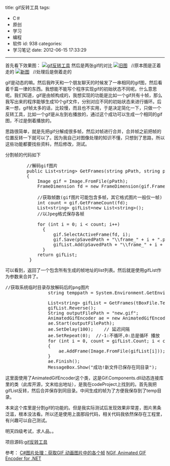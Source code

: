 title: gif反转工具
tags:
  - C＃
  - 原创
  - 学习
  - 编程
  - 软件
id: 938
categories:
  - 学习笔记
date: 2012-06-15 17:33:29
---

首先看下效果图：
[![](/images/b38ddf634b3f63f7f6e7f6016218ba55907c67b5.jpg "gif反转工具")](http://leaverimage.b0.upaiyun.com/23424_o.jpg)
然后是两张gif的对比
[![](/images/3b7f81c3127dc8ebb3eb51d13a29d45751861ea7.gif "旧图")](http://leaverimage.b0.upaiyun.com/23425_o.gif)   //原本图是正着走的
[![](/images/576d8c2f7990984cd6927c59d24684f2ae94fcb4.gif "新图")](http://leaverimage.b0.upaiyun.com/23426_o.gif)   //处理后是倒着走的

gif是动态的嘛。然后我昨天和一个朋友聊天的时候发了一串相同的gif图，然后看着千篇一律的东西。我想能不能写个程序实现gif的初始状态不同呢。什么意思呢。我们知道，gif是由帧构成的，我想实现的功能是比如一个gif共有十帧，那么我写出来的程序能够生成10个gif文件，分别对应不同的初始状态来进行循环。后来一想，gif帧太多的话，比较慢，而且也不实用，于是决定简化一下，只做一个反转工具，比如一个gif是从左到右播放的，通过这个成功可以生成一个相同的gif图，不过是倒着播放的。

思路很简单，就是先把gif分解成很多帧，然后对帧进行合并，合并帧之前把帧的位置反转一下就可以了。因为我自己对图像处理的知识不懂，只想到了思路，所以这些功能都要找些资料，然后修改，测试。

分割帧的代码如下
<pre class="lang:c# decode:true" title="分割gif">        //解码gif图片
        public List&lt;string&gt; GetFrames(string pPath, string pSavedPath)
        {
            Image gif = Image.FromFile(pPath);
            FrameDimension fd = new FrameDimension(gif.FrameDimensionsList[0]);

            //获取帧数(gif图片可能包含多帧，其它格式图片一般仅一帧)
            int count = gif.GetFrameCount(fd);
            List&lt;string&gt; gifList=new List&lt;string&gt;();
            //以Jpeg格式保存各帧

            for (int i = 0; i &lt; count; i++)
              {
                  gif.SelectActiveFrame(fd, i);
                  gif.Save(pSavedPath + "\\frame_" + i + ".png", ImageFormat.Png);
                  gifList.Add(pSavedPath + "\\frame_" + i + ".png");
              }
            return gifList;
         }</pre>
可以看到，返回了一个包含所有生成的帧地址的list列表。然后就是使用gifList作为参数来合并了。
<pre class="lang:c# decode:true" title="合并gif">//获取系统临时目录存放解码后的png图片
                string temppath = System.Environment.GetEnvironmentVariable("TEMP"); 

                List&lt;string&gt; gifList = GetFrames(tBoxFile.Text, temppath);
                gifList.Reverse();
                String outputFilePath = "new.gif";
                AnimatedGifEncoder ae = new AnimatedGifEncoder();
                ae.Start(outputFilePath);
                ae.SetDelay(100);    // 延迟间隔
                ae.SetRepeat(0);  //-1:不循环,0:总是循环 播放  
                for (int i = 0, count = gifList.Count; i &lt; count; i++)
                {
                    ae.AddFrame(Image.FromFile(gifList[i]));
                }
                ae.Finish();
                MessageBox.Show("成功!新文件已保存在同目录");</pre>
这里面使用了AnimatedGifEncoder这个类，这是Gif.Components.dll动态连接库里的类（此库开源，文末给出地址），是我在codeProject上找到的。首先我把gifList反转，然后合并保存到同目录。中间生成的帧为了方便我保存到了temp目录。

本来这个库里是分割gif的功能的。但是我实际测试后发现效果非常差，图片黑条泛滥，根本没法看。所以还是使用上面那段代码，相关代码我依然保存在工程里，有兴趣可以自己测试。

明天四级考试，求人品。。

项目源码:[gif反转工具](http://pan.baidu.com/share/link?shareid=125360&amp;uk=1493685990)

参考：
[C#图片处理：获取GIF 动画图片中的各个帧](http://www.cnblogs.com/top5/archive/2011/03/19/1988595.html)
[NGif, Animated GIF Encoder for .NET](http://www.codeproject.com/Articles/11505/NGif-Animated-GIF-Encoder-for-NET)